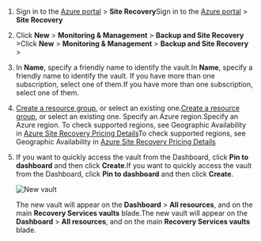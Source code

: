 
1. <span data-ttu-id="1b949-101">Sign in to the [Azure portal](https://portal.azure.com) > **Site Recovery**</span><span class="sxs-lookup"><span data-stu-id="1b949-101">Sign in to the [Azure portal](https://portal.azure.com) > **Site Recovery**</span></span>
2. <span data-ttu-id="1b949-102">Click **New** > **Monitoring & Management** > **Backup and Site Recovery** ></span><span class="sxs-lookup"><span data-stu-id="1b949-102">Click **New** > **Monitoring & Management** > **Backup and Site Recovery** ></span></span> 
3. <span data-ttu-id="1b949-103">In **Name**, specify a friendly name to identify the vault.</span><span class="sxs-lookup"><span data-stu-id="1b949-103">In **Name**, specify a friendly name to identify the vault.</span></span> <span data-ttu-id="1b949-104">If you have more than one subscription, select one of them.</span><span class="sxs-lookup"><span data-stu-id="1b949-104">If you have more than one subscription, select one of them.</span></span>
4. <span data-ttu-id="1b949-105">[Create a resource group](../articles/azure-resource-manager/resource-group-template-deploy-portal.md), or select an existing one.</span><span class="sxs-lookup"><span data-stu-id="1b949-105">[Create a resource group](../articles/azure-resource-manager/resource-group-template-deploy-portal.md), or select an existing one.</span></span> <span data-ttu-id="1b949-106">Specify an Azure region.</span><span class="sxs-lookup"><span data-stu-id="1b949-106">Specify an Azure region.</span></span> <span data-ttu-id="1b949-107">To check supported regions, see Geographic Availability in [Azure Site Recovery Pricing Details](https://azure.microsoft.com/pricing/details/site-recovery/)</span><span class="sxs-lookup"><span data-stu-id="1b949-107">To check supported regions, see Geographic Availability in [Azure Site Recovery Pricing Details](https://azure.microsoft.com/pricing/details/site-recovery/)</span></span>
5. <span data-ttu-id="1b949-108">If you want to quickly access the vault from the Dashboard, click **Pin to dashboard** and then click **Create**.</span><span class="sxs-lookup"><span data-stu-id="1b949-108">If you want to quickly access the vault from the Dashboard, click **Pin to dashboard** and then click **Create**.</span></span>

   ![New vault](https://docstestmedia1.blob.core.windows.net/azure-media/includes/media/site-recovery-create-vault/new-vault-settings.png)

   <span data-ttu-id="1b949-110">The new vault will appear on the **Dashboard** > **All resources**, and on the main **Recovery Services vaults** blade.</span><span class="sxs-lookup"><span data-stu-id="1b949-110">The new vault will appear on the **Dashboard** > **All resources**, and on the main **Recovery Services vaults** blade.</span></span>

